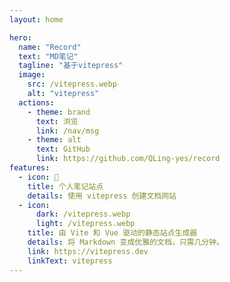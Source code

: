 ```yaml
---
layout: home

hero:
  name: "Record"
  text: "MD笔记"
  tagline: "基于vitepress"
  image:
    src: /vitepress.webp
    alt: "vitepress"
  actions:
    - theme: brand
      text: 浏览
      link: /nav/msg
    - theme: alt
      text: GitHub
      link: https://github.com/QLing-yes/record
features:
  - icon: 📝
    title: 个人笔记站点
    details: 使用 vitepress 创建文档网站
  - icon:
      dark: /vitepress.webp
      light: /vitepress.webp
    title: 由 Vite 和 Vue 驱动的静态站点生成器
    details: 将 Markdown 变成优雅的文档，只需几分钟。
    link: https://vitepress.dev
    linkText: vitepress
---
```


<style>
:root {
  --vp-home-hero-name-color: transparent;
  --vp-home-hero-name-background: -webkit-linear-gradient(120deg, #bd34fe, #41d1ff);

  --vp-home-hero-image-background-image: linear-gradient(-45deg, #bd34fe 50%, #47caff 50%);
  --vp-home-hero-image-filter: blur(50px);
}
</style>

<script>
  console.log("meta", import.meta);
</script>